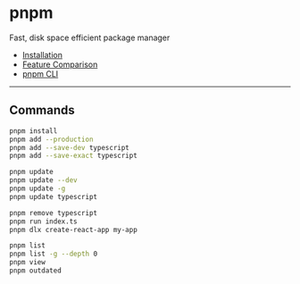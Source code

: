 # pnpm

Fast, disk space efficient package manager

- [Installation](https://pnpm.io/installation)
- [Feature Comparison](https://pnpm.io/feature-comparison)
- [pnpm CLI](https://pnpm.io/pnpm-cli)

---

## Commands

```sh
pnpm install
pnpm add --production
pnpm add --save-dev typescript
pnpm add --save-exact typescript

pnpm update
pnpm update --dev
pnpm update -g
pnpm update typescript

pnpm remove typescript
pnpm run index.ts
pnpm dlx create-react-app my-app

pnpm list
pnpm list -g --depth 0
pnpm view
pnpm outdated
```
